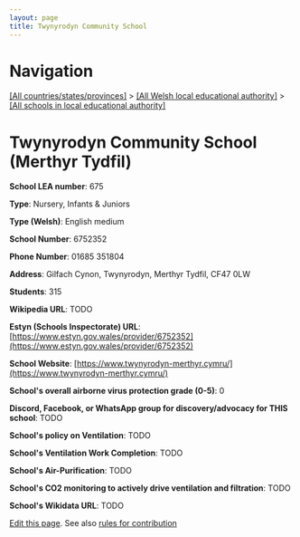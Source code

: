 ```yaml
---
layout: page
title: Twynyrodyn Community School
---
```

# Navigation

[[All countries/states/provinces]](../../..) > [[All Welsh local educational authority]](../..) > [[All schools in local educational authority]](..)

# Twynyrodyn Community School (Merthyr Tydfil)

**School LEA number**: 675

**Type**: Nursery, Infants & Juniors

**Type (Welsh)**: English medium

**School Number**: 6752352

**Phone Number**: 01685 351804

**Address**: Gilfach Cynon, Twynyrodyn, Merthyr Tydfil, CF47 0LW

**Students**: 315

**Wikipedia URL**: TODO

**Estyn (Schools Inspectorate) URL**: [https://www.estyn.gov.wales/provider/6752352](https://www.estyn.gov.wales/provider/6752352)

**School Website**: [https://www.twynyrodyn-merthyr.cymru/](https://www.twynyrodyn-merthyr.cymru/)

**School's overall airborne virus protection grade (0-5)**: 0

**Discord, Facebook, or WhatsApp group for discovery/advocacy for THIS school**: TODO

**School's policy on Ventilation**: TODO

**School's Ventilation Work Completion**: TODO

**School's Air-Purification**: TODO

**School's CO2 monitoring to actively drive ventilation and filtration**: TODO

**School's Wikidata URL**: TODO




[Edit this page](https://github.com/ventilate-schools/Wales/edit/prif/./Merthyr_Tydfil/Twynyrodyn_Community_School.md). See also [rules for contribution](../../../contribution-rules/)
